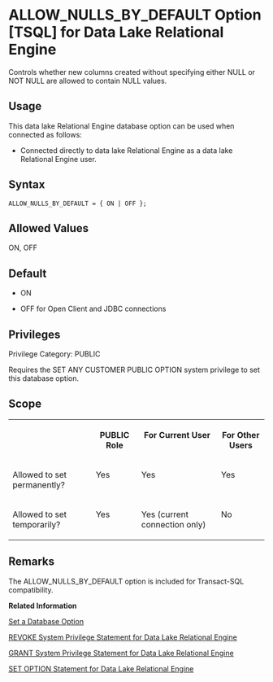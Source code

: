 <!-- loioa62c2ca084f21015b8a0840f64a5e0b5 -->

# ALLOW\_NULLS\_BY\_DEFAULT Option \[TSQL\] for Data Lake Relational Engine

Controls whether new columns created without specifying either NULL or NOT NULL are allowed to contain NULL values.



<a name="loioa62c2ca084f21015b8a0840f64a5e0b5__section_d3p_24q_znb"/>

## Usage

This data lake Relational Engine database option can be used when connected as follows:

-   Connected directly to data lake Relational Engine as a data lake Relational Engine user.



<a name="loioa62c2ca084f21015b8a0840f64a5e0b5__section_u1n_l5b_qkb"/>

## Syntax

```
ALLOW_NULLS_BY_DEFAULT = { ON | OFF };
```



<a name="loioa62c2ca084f21015b8a0840f64a5e0b5__iq_refso_327"/>

## Allowed Values

ON, OFF



<a name="loioa62c2ca084f21015b8a0840f64a5e0b5__iq_refso_328"/>

## Default

-   ON

-   OFF for Open Client and JDBC connections




<a name="loioa62c2ca084f21015b8a0840f64a5e0b5__section_k3c_gxb_3qb"/>

## Privileges

Privilege Category: PUBLIC

Requires the SET ANY CUSTOMER PUBLIC OPTION system privilege to set this database option.



## Scope


<table>
<tr>
<th valign="top">

 

</th>
<th valign="top">

PUBLIC Role

</th>
<th valign="top">

For Current User

</th>
<th valign="top">

For Other Users

</th>
</tr>
<tr>
<td valign="top">

Allowed to set permanently?

</td>
<td valign="top">

Yes

</td>
<td valign="top">

Yes

</td>
<td valign="top">

Yes

</td>
</tr>
<tr>
<td valign="top">

Allowed to set temporarily?

</td>
<td valign="top">

Yes

</td>
<td valign="top">

Yes \(current connection only\)

</td>
<td valign="top">

No

</td>
</tr>
</table>



<a name="loioa62c2ca084f21015b8a0840f64a5e0b5__iq_refso_329"/>

## Remarks

The ALLOW\_NULLS\_BY\_DEFAULT option is included for Transact-SQL compatibility.

**Related Information**  


[Set a Database Option](set-a-database-option-0dcb893.md "You set options with the SET OPTION statement.")

[REVOKE System Privilege Statement for Data Lake Relational Engine](../080-sql-statements/revoke-system-privilege-statement-for-data-lake-relational-engine-a3eadda.md "Removes specific system privileges from specific users and the right to administer the privilege.")

[GRANT System Privilege Statement for Data Lake Relational Engine](../080-sql-statements/grant-system-privilege-statement-for-data-lake-relational-engine-a3dfcb0.md "Grants specific system privileges to users or roles, with or without administrative rights.")

[SET OPTION Statement for Data Lake Relational Engine](../080-sql-statements/set-option-statement-for-data-lake-relational-engine-a625da7.md "Changes options that affect the behavior of the database and its compatibility with Transact-SQL. Setting the value of an option can change the behavior for all users or an individual user, in either a temporary or permanent scope.")

